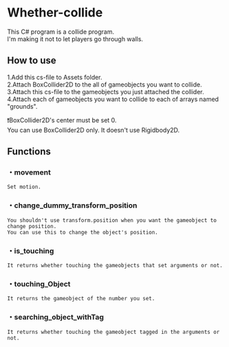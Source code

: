 # Whether-collide
 This C# program is a collide program.   
 I'm making it not to let players go through walls.

## How to use

1.Add this cs-file to Assets folder.  
2.Attach BoxCollider2D to the all of gameobjects you want to collide.  
3.Attach this cs-file to the gameobjects you just attached the collider.  
4.Attach each of gameobjects you want to collide to each of arrays named "grounds".

:heavy_exclamation_mark:BoxCollider2D's center must be set 0.  
You can use BoxCollider2D only.
It doesn't use Rigidbody2D.

##  Functions
###  ・movement
    Set motion.
  
###  ・change_dummy_transform_position
    You shouldn't use transform.position when you want the gameobject to change position.
    You can use this to change the object's position.
    
###  ・is_touching
    It returns whether touching the gameobjects that set arguments or not.
    
###  ・touching_Object
    It returns the gameobject of the number you set.
    
###  ・searching_object_withTag
    It returns whether touching the gameobject tagged in the arguments or not.
